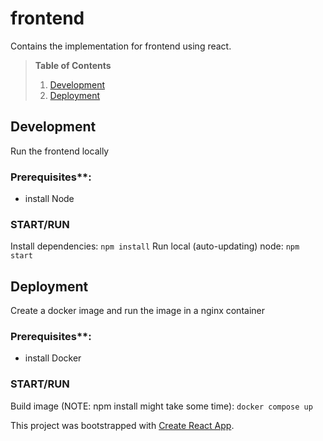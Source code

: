 # frontend
Contains the implementation for frontend using react.

>**Table of Contents**
>  1. [Development](#development) </br>
>  2. [Deployment](#deployment) </br>


## Development

Run the frontend locally

### Prerequisites**:
- install Node

### START/RUN
Install dependencies:
`npm install`
Run local (auto-updating) node:
`npm start`

## Deployment

Create a docker image and run the image in a nginx container

### Prerequisites**:
- install Docker

### START/RUN
Build image (NOTE: npm install might take some time):
`docker compose up`


This project was bootstrapped with [Create React App](https://github.com/facebook/create-react-app).
